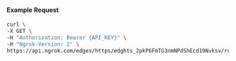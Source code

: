 <!-- Code generated for API Clients. DO NOT EDIT. -->

#### Example Request

```bash
curl \
-X GET \
-H "Authorization: Bearer {API_KEY}" \
-H "Ngrok-Version: 2" \
https://api.ngrok.com/edges/https/edghts_2pkP6FmTG3nmNPdShEcd19Nvksv/routes/edghtsrt_2pkP6GRjlIhUiAWPp8yTGDFfeLn/response_headers
```
